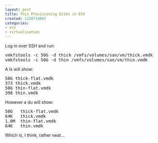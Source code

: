 ```yaml
---
layout: post
title: Thin Provisioning Disks in ESX
created: 1220714867
categories:
- esx
- virtualisation
---
```

<p>Log in over SSH and run:</p> <pre>
vmkfstools -c 50G -d thick /vmfs/volumes/san/vm/thick.vmdk
vmkfstools -c 50G -d thin /vmfs/volumes/san/vm/thin.vmdk
</pre> <p>A ls will show:</p> <pre>
50G thick-flat.vmdk
373 thick.vmdk
50G thin-flat.vmdk
398 thin.vmdk&nbsp;</pre> <p>However a du will show:</p> <pre>
50G   thick-flat.vmdk
64K   thick.vmdk
1.0M  thin-flat.vmdk
64K   thin.vmdk</pre> <p>Which is, I think, rather neat...</p>
